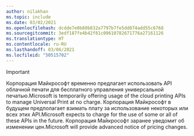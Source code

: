 ```yaml
---
author: nilakhan
ms.topic: include
ms.date: 03/02/2021
ms.openlocfilehash: dcdde7e0b80b832a7797b7fe5dd074add55c6768
ms.sourcegitcommit: 3edf187fe4b42f81c09610782671776a27161126
ms.translationtype: HT
ms.contentlocale: ru-RU
ms.lasthandoff: 03/06/2021
ms.locfileid: "50515702"
---
```

<!-- markdownlint-disable MD041-->

> [!IMPORTANT]
> <span data-ttu-id="2962c-101">Корпорация Майкрософт временно предлагает использовать API облачной печати для бесплатного управления универсальной печатью.</span><span class="sxs-lookup"><span data-stu-id="2962c-101">Microsoft is temporarily offering usage of the cloud printing APIs to manage Universal Print at no charge.</span></span> <span data-ttu-id="2962c-102">Корпорация Майкрософт в будущем предполагает взимать плату за использование некоторых или всех этих API.</span><span class="sxs-lookup"><span data-stu-id="2962c-102">Microsoft expects to charge for the use of some or all of these APIs in the future.</span></span> <span data-ttu-id="2962c-103">Корпорация Майкрософт заранее уведомит об изменении цен.</span><span class="sxs-lookup"><span data-stu-id="2962c-103">Microsoft will provide advanced notice of pricing changes.</span></span>